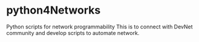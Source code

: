 # python4Networks
Python scripts for network programmability 
This is to connect with DevNet community and develop scripts to automate network.
